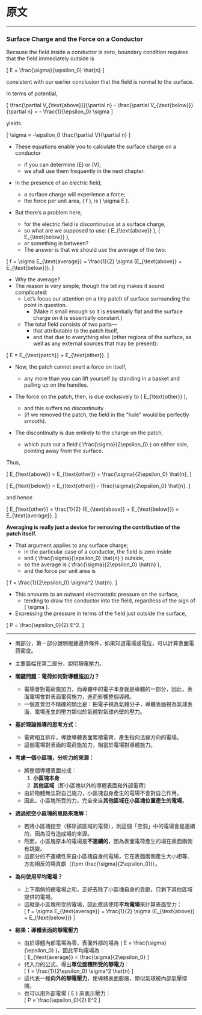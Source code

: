 # 原文

---

### Surface Charge and the Force on a Conductor  

Because the field inside a conductor is zero, boundary condition requires that the field immediately outside is  

\[
E = \frac{\sigma}{\epsilon_0} \hat{n}
\]

consistent with our earlier conclusion that the field is normal to the surface. 

In terms of potential, 

\[
\frac{\partial V_{\text{above}}}{\partial n} - \frac{\partial V_{\text{below}}}{\partial n} = - \frac{1}{\epsilon_0} \sigma
\]

yields  

\[
\sigma = -\epsilon_0 \frac{\partial V}{\partial n}
\]

- These equations enable you to calculate the surface charge on a conductor 
  - if you can determine \(E\) or \(V\); 
  - we shall use them frequently in the next chapter.  

- In the presence of an electric field, 
  - a surface charge will experience a force; 
  - the force per unit area, \( f \), is \( \sigma E \). 

- But there’s a problem here, 
  - for the electric field is discontinuous at a surface charge, 
  - so what are we supposed to use: \( E_{\text{above}} \), \( E_{\text{below}} \), 
  - or something in between? 
  - The answer is that we should use the average of the two:  

\[
f = \sigma E_{\text{average}} = \frac{1}{2} \sigma (E_{\text{above}} + E_{\text{below}}).
\]

- Why the average? 
- The reason is very simple, though the telling makes it sound complicated: 
  - Let’s focus our attention on a tiny patch of surface surrounding the point in question. 
    - (Make it small enough so it is essentially flat and the surface charge on it is essentially constant.) 
  - The total field consists of two parts—
    - that attributable to the patch itself, 
    - and that due to everything else (other regions of the surface, as well as any external sources that may be present):  

\[
E = E_{\text{patch}} + E_{\text{other}}.
\]

- Now, the patch cannot exert a force on itself, 
  - any more than you can lift yourself by standing in a basket and pulling up on the handles. 

- The force on the patch, then, is due exclusively to \( E_{\text{other}} \), 
  - and this suffers no discontinuity 
  - (if we removed the patch, the field in the “hole” would be perfectly smooth). 

- The discontinuity is due entirely to the charge on the patch, 
  - which puts out a field \( \frac{\sigma}{2\epsilon_0} \) on either side, pointing away from the surface. 

Thus,  

\[
E_{\text{above}} = E_{\text{other}} + \frac{\sigma}{2\epsilon_0} \hat{n},
\]

\[
E_{\text{below}} = E_{\text{other}} - \frac{\sigma}{2\epsilon_0} \hat{n}.
\]

and hence  

\[
E_{\text{other}} = \frac{1}{2} (E_{\text{above}} + E_{\text{below}}) = E_{\text{average}}.
\]

**Averaging is really just a device for removing the contribution of the patch itself.** 

- That argument applies to any surface charge; 
  - in the particular case of a conductor, the field is zero inside 
  - and \( \frac{\sigma}{\epsilon_0} \hat{n} \) outside, 
  - so the average is \( \frac{\sigma}{2\epsilon_0} \hat{n} \), 
  - and the force per unit area is  

\[
f = \frac{1}{2\epsilon_0} \sigma^2 \hat{n}.
\]

- This amounts to an outward electrostatic pressure on the surface, 
  - tending to draw the conductor into the field, regardless of the sign of \( \sigma \). 
- Expressing the pressure in terms of the field just outside the surface,  

\[
P = \frac{\epsilon_0}{2} E^2.
\]

---

- 兩部分，第一部分說明根據邊界條件，如果知道電場或電位，可以計算表面電荷密度。
- 主要篇幅在第二部分，說明靜電壓力。

- **關鍵問題：電荷如何對導體施加力？**  
  - 電場會對電荷施加力，而導體中的電子本身就是導體的一部分，因此，表面電場會對表面電荷施力，進而影響整個導體。  
  - 一個直覺但不精確的類比是：把電子視為氣體分子，導體表面視為氣球表面，電場產生的壓力類似於氣體對氣球內壁的壓力。  

- **基於理論推導的思考方式：**  
  - 電荷相互排斥，導致導體表面累積電荷，產生指向法線方向的電場。  
  - 這個電場對表面的電荷施加力，相當於電場對導體施力。  

- **考慮一個小區塊，分析力的來源：**  
  - 將整個導體表面分成：
    1. **小區塊本身**
    2. **其他區域**（即小區塊以外的導體表面和外部電荷）  
  - 由於物體無法對自己施力，小區塊自身產生的電場不會對自己作用。  
  - 因此，小區塊所受的力，完全來自**其他區域在小區塊位置產生的電場**。  

- **透過挖空小區塊的思路來理解：**  
  - 若將小區塊挖空（移除該區域的電荷），則這個「空洞」中的電場會是連續的，因為沒有造成場的來源。  
  - 然而，小區塊原本的電場是**不連續的**，因為表面電荷產生的場在表面兩側有跳變。  
  - 這部分的不連續性來自小區塊自身的電場，它在表面兩側產生大小相等、方向相反的場貢獻（\(\pm \frac{\sigma}{2\epsilon_0}\)）。  

- **為何使用平均電場？**  
  - 上下兩側的總電場之和，正好去除了小區塊自身的貢獻，只剩下其他區域提供的電場。  
  - 這就是小區塊所受的電場，因此應該使用**平均電場**來計算表面受力：  
    \[
    f = \sigma E_{\text{average}} = \frac{1}{2} \sigma (E_{\text{above}} + E_{\text{below}})
    \]  

- **結果：導體表面的靜電壓力**  
  - 由於導體內部電場為零，表面外部的場為 \( E = \frac{\sigma}{\epsilon_0} \)，因此平均電場為：  
    \[
    E_{\text{average}} = \frac{\sigma}{2\epsilon_0}
    \]  
  - 代入力的公式，得出**單位面積所受的靜電力**：  
    \[
    f = \frac{1}{2\epsilon_0} \sigma^2 \hat{n}
    \]  
  - 這代表一種**向外的靜電壓力**，使導體表面膨脹，類似氣球被內部氣壓撐開。  
  - 也可以用外部電場 \( E \) 來表示壓力：  
    \[
    P = \frac{\epsilon_0}{2} E^2
    \]  

---




